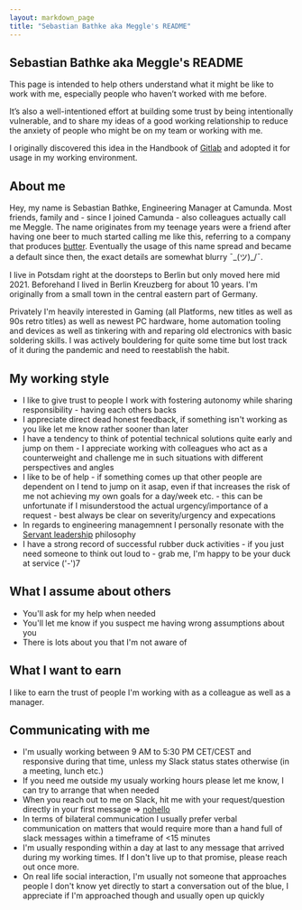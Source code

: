 ```yaml
---
layout: markdown_page
title: "Sebastian Bathke aka Meggle's README"
---
```



## Sebastian Bathke aka Meggle's README

This page is intended to help others understand what it might be like to work with me, especially people who haven’t worked with me before. 

It’s also a well-intentioned effort at building some trust by being intentionally vulnerable, and to share my ideas of a good working relationship to reduce the anxiety of people who might be on my team or working with me.

I originally discovered this idea in the Handbook of [Gitlab](https://about.gitlab.com/handbook/leadership/#your-individual-readme) and adopted it for usage in my working environment.

## About me

Hey, my name is Sebastian Bathke, Engineering Manager at Camunda.
Most friends, family and - since I joined Camunda - also colleagues actually call me Meggle. The name originates from my teenage years were a friend after having one beer to much started calling me like this, referring to a company that produces [butter](https://www.meggle.de/fileadmin/_processed_/sei/p164/se-image-ee5765b14b2b1a0c7f2b6ac804906a02.jpg). Eventually the usage of this name spread and became a default since then, the exact details are somewhat blurry ¯\_(ツ)_/¯.

I live in Potsdam right at the doorsteps to Berlin but only moved here mid 2021. Beforehand I lived in Berlin Kreuzberg for about 10 years. I'm originally from a small town in the central eastern part of Germany.

Privately I'm heavily interested in Gaming (all Platforms, new titles as well as 90s retro titles) as well as newest PC hardware, home automation tooling and devices as well as tinkering with and reparing old electronics with basic soldering skills. I was actively bouldering for quite some time but lost track of it during the pandemic and need to reestablish the habit.

## My working style

- I like to give trust to people I work with fostering autonomy while sharing responsibility - having each others backs
- I appreciate direct dead honest feedback, if something isn't working as you like let me know rather sooner than later
- I have a tendency to think of potential technical solutions quite early and jump on them - I appreciate working with colleagues who act as a counterweight and challenge me in such situations with different perspectives and angles
- I like to be of help - if something comes up that other people are dependent on I tend to jump on it asap, even if that increases the risk of me not achieving my own goals for a day/week etc. - this can be unfortunate if I misunderstood the actual urgency/importance of a request - best always be clear on severity/urgency and expecations
- In regards to engineering managemnent I personally resonate with the [Servant leadership](https://en.wikipedia.org/wiki/Servant_leadership) philosophy
- I have a strong record of successful rubber duck activities - if you just need someone to think out loud to - grab me, I'm happy to be your duck at service ('-')7

## What I assume about others

- You'll ask for my help when needed
- You'll let me know if you suspect me having wrong assumptions about you
- There is lots about you that I'm not aware of

## What I want to earn

I like to earn the trust of people I'm working with as a colleague as well as a manager.

## Communicating with me

- I'm usually working between 9 AM to 5:30 PM CET/CEST and responsive during that time, unless my Slack status states otherwise (in a meeting, lunch etc.)
- If you need me outside my usualy working hours please let me know, I can try to arrange that when needed
- When you reach out to me on Slack, hit me with your request/question directly in your first message => [nohello](https://nohello.net/en/)
- In terms of bilateral communication I usually prefer verbal communication on matters that would require more than a hand full of slack messages within a timeframe of <15 minutes
- I'm usually responding within a day at last to any message that arrived during my working times. If I don't live up to that promise, please reach out once more.
- On real life social interaction, I'm usually not someone that approaches people I don't know yet directly to start a conversation out of the blue, I appreciate if I'm approached though and usually open up quickly
